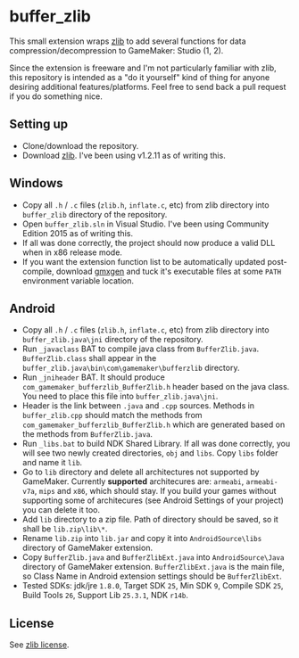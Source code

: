 # buffer_zlib

This small extension wraps [zlib](http://zlib.net/) to add several functions for data compression/decompression to GameMaker: Studio (1, 2).

Since the extension is freeware and I'm not particularly familiar with zlib, this repository is intended as a "do it yourself" kind of thing for anyone desiring additional features/platforms. Feel free to send back a pull request if you do something nice.

## Setting up

* Clone/download the repository.
* Download [zlib](http://zlib.net/). I've been using v1.2.11 as of writing this.

## Windows

* Copy all `.h` / `.c` files (`zlib.h`, `inflate.c`, etc) from zlib directory into `buffer_zlib` directory of the repository.
* Open `buffer_zlib.sln` in Visual Studio. I've been using Community Edition 2015 as of writing this.
* If all was done correctly, the project should now produce a valid DLL when in x86 release mode.
* If you want the extension function list to be automatically updated post-compile, download [gmxgen](https://bitbucket.org/yal_cc/gmxgen) and tuck it's executable files at some `PATH` environment variable location.

## Android

* Copy all `.h` / `.c` files (`zlib.h`, `inflate.c`, etc) from zlib directory into `buffer_zlib.java\jni` directory of the repository.
* Run `_javaclass` BAT to compile java class from `BufferZlib.java`. `BufferZlib.class` shall appear in the `buffer_zlib.java\bin\com\gamemaker\bufferzlib` directory.
* Run `_jniheader` BAT. It should produce `com_gamemaker_bufferzlib_BufferZlib.h` header based on the java class. You need to place this file into `buffer_zlib.java\jni`.
* Header is the link between `.java` and `.cpp` sources. Methods in `buffer_zlib.cpp` should match the methods from `com_gamemaker_bufferzlib_BufferZlib.h` which are generated based on the methods from `BufferZlib.java`.
* Run `_libs.bat` to build NDK Shared Library. If all was done correctly, you will see two newly created directories, `obj` and `libs`. Copy `libs` folder and name it `lib`.
* Go to `lib` directory and delete all architectures not supported by GameMaker. Currently **supported** architecures are: `armeabi`, `armeabi-v7a`, `mips` and `x86`, which should stay. If you build your games without supporting some of architecures (see Android Settings of your project) you can delete it too.
* Add `lib` directory to a zip file. Path of directory should be saved, so it shall be `lib.zip\lib\*`.
* Rename `lib.zip` into `lib.jar` and copy it into `AndroidSource\libs` directory of GameMaker extension.
* Copy `BufferZlib.java` and `BufferZlibExt.java` into `AndroidSource\Java` directory of GameMaker extension. `BufferZlibExt.java` is the main file, so Class Name in Android extension settings should be `BufferZlibExt`.
* Tested SDKs: jdk/jre `1.8.0`, Target SDK `25`, Min SDK `9`, Compile SDK `25`, Build Tools `26`, Support Lib `25.3.1`, NDK `r14b`.


## License

See [zlib license](http://zlib.net/zlib_license.html).